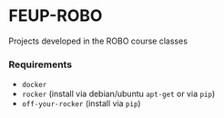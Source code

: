 # FEUP-ROBO
Projects developed in the ROBO course classes 

### Requirements

* `docker`
* `rocker` (install via debian/ubuntu `apt-get` or via `pip`)
* `off-your-rocker` (install via `pip`)
